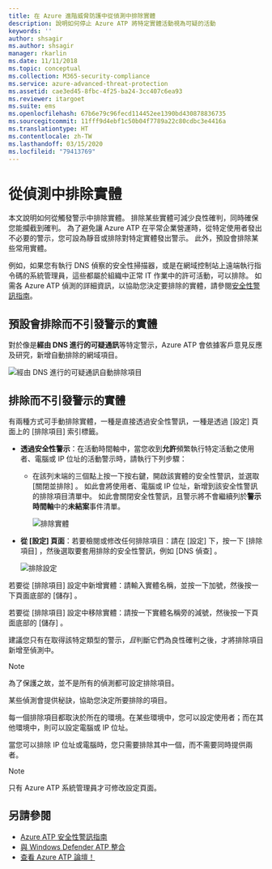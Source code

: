 ```yaml
---
title: 在 Azure 進階威脅防護中從偵測中排除實體
description: 說明如何停止 Azure ATP 將特定實體活動視為可疑的活動
keywords: ''
author: shsagir
ms.author: shsagir
manager: rkarlin
ms.date: 11/11/2018
ms.topic: conceptual
ms.collection: M365-security-compliance
ms.service: azure-advanced-threat-protection
ms.assetid: cae3ed45-8fbc-4f25-ba24-3cc407c6ea93
ms.reviewer: itargoet
ms.suite: ems
ms.openlocfilehash: 67b6e79c96fecd114452ee1390bd430878836735
ms.sourcegitcommit: 11fff9d4ebf1c50b04f7789a22c80cdbc3e4416a
ms.translationtype: HT
ms.contentlocale: zh-TW
ms.lasthandoff: 03/15/2020
ms.locfileid: "79413769"
---
```

# <a name="excluding-entities-from-detections"></a>從偵測中排除實體
本文說明如何從觸發警示中排除實體。 排除某些實體可減少良性確判，同時確保您能攔截到確判。 為了避免讓 Azure ATP 在平常企業營運時，從特定使用者發出不必要的警示，您可設為靜音或排除對特定實體發出警示。 此外，預設會排除某些常用實體。 

例如，如果您有執行 DNS 偵察的安全性掃描器，或是在網域控制站上遠端執行指令碼的系統管理員，這些都屬於組織中正常 IT 作業中的許可活動，可以排除。 如需各 Azure ATP 偵測的詳細資訊，以協助您決定要排除的實體，請參閱[安全性警訊指南](suspicious-activity-guide.md)。

## <a name="entities-excluded-by-default-from-raising-alerts"></a>預設會排除而不引發警示的實體
 對於像是**經由 DNS 進行的可疑通訊**等特定警示，Azure ATP 會依據客戶意見反應及研究，新增自動排除的網域項目。 
 
![經由 DNS 進行的可疑通訊自動排除項目](./media/dns-auto-exclusions.png) 

## <a name="exclude-entities-from-raising-alerts"></a>排除而不引發警示的實體

有兩種方式可手動排除實體，一種是直接透過安全性警訊，一種是透過 [設定]  頁面上的 [排除項目]  索引標籤。 

- **透過安全性警示**：在活動時間軸中，當您收到**允許**頻繁執行特定活動之使用者、電腦或 IP 位址的活動警示時，請執行下列步驟：
  - 在該列末端的三個點上按一下按右鍵，開啟該實體的安全性警訊，並選取 [關閉並排除]  。 如此會將使用者、電腦或 IP 位址，新增到該安全性警訊的排除項目清單中。 如此會關閉安全性警訊，且警示將不會繼續列於**警示時間軸**中的**未結案**事件清單。

    ![排除實體](./media/exclude-in-sa.png)

- **從 [設定] 頁面**：若要檢閱或修改任何排除項目：請在 [設定]  下，按一下 [排除項目]  ，然後選取要套用排除的安全性警訊，例如 [DNS 偵查]  。

    ![排除設定](./media/exclusions.png)

若要從 [排除項目]  設定中新增實體：請輸入實體名稱，並按一下加號，然後按一下頁面底部的 [儲存]  。

若要從 [排除項目]  設定中移除實體：請按一下實體名稱旁的減號，然後按一下頁面底部的 [儲存]  。

建議您只有在取得該特定類型的警示，*且*判斷它們為良性確判之後，才將排除項目新增至偵測中。 

> [!NOTE]
> 為了保護之故，並不是所有的偵測都可設定排除項目。 

某些偵測會提供秘訣，協助您決定所要排除的項目。 

每一個排除項目都取決於所在的環境。在某些環境中，您可以設定使用者；而在其他環境中，則可以設定電腦或 IP 位址。 

當您可以排除 IP 位址或電腦時，您只需要排除其中一個，而不需要同時提供兩者。

> [!NOTE]
> 只有 Azure ATP 系統管理員才可修改設定頁面。


## <a name="see-also"></a>另請參閱

- [Azure ATP 安全性警訊指南](suspicious-activity-guide.md)
- [與 Windows Defender ATP 整合](integrate-wd-atp.md)
- [查看 Azure ATP 論壇！](https://aka.ms/azureatpcommunity)
